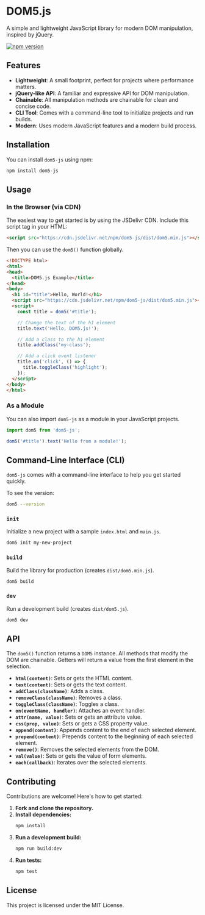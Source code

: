 # DOM5.js

A simple and lightweight JavaScript library for modern DOM manipulation, inspired by jQuery.

[![npm version](https://badge.fury.io/js/dom5-js.svg)](https://badge.fury.io/js/dom5-js)

## Features

-   **Lightweight**: A small footprint, perfect for projects where performance matters.
-   **jQuery-like API**: A familiar and expressive API for DOM manipulation.
-   **Chainable**: All manipulation methods are chainable for clean and concise code.
-   **CLI Tool**: Comes with a command-line tool to initialize projects and run builds.
-   **Modern**: Uses modern JavaScript features and a modern build process.

## Installation

You can install `dom5-js` using npm:

```bash
npm install dom5-js
```

## Usage

### In the Browser (via CDN)

The easiest way to get started is by using the JSDelivr CDN. Include this script tag in your HTML:

```html
<script src="https://cdn.jsdelivr.net/npm/dom5-js/dist/dom5.min.js"></script>
```

Then you can use the `dom5()` function globally.

```html
<!DOCTYPE html>
<html>
<head>
  <title>DOM5.js Example</title>
</head>
<body>
  <h1 id="title">Hello, World!</h1>
  <script src="https://cdn.jsdelivr.net/npm/dom5-js/dist/dom5.min.js"></script>
  <script>
    const title = dom5('#title');

    // Change the text of the h1 element
    title.text('Hello, DOM5.js!');

    // Add a class to the h1 element
    title.addClass('my-class');

    // Add a click event listener
    title.on('click', () => {
      title.toggleClass('highlight');
    });
  </script>
</body>
</html>
```

### As a Module

You can also import `dom5-js` as a module in your JavaScript projects.

```javascript
import dom5 from 'dom5-js';

dom5('#title').text('Hello from a module!');
```

## Command-Line Interface (CLI)

`dom5-js` comes with a command-line interface to help you get started quickly.

To see the version:
```bash
dom5 --version
```

### `init`

Initialize a new project with a sample `index.html` and `main.js`.

```bash
dom5 init my-new-project
```

### `build`

Build the library for production (creates `dist/dom5.min.js`).

```bash
dom5 build
```

### `dev`

Run a development build (creates `dist/dom5.js`).

```bash
dom5 dev
```

## API

The `dom5()` function returns a `DOM5` instance. All methods that modify the DOM are chainable. Getters will return a value from the first element in the selection.

-   **`html(content)`**: Sets or gets the HTML content.
-   **`text(content)`**: Sets or gets the text content.
-   **`addClass(className)`**: Adds a class.
-   **`removeClass(className)`**: Removes a class.
-   **`toggleClass(className)`**: Toggles a class.
-   **`on(eventName, handler)`**: Attaches an event handler.
-   **`attr(name, value)`**: Sets or gets an attribute value.
-   **`css(prop, value)`**: Sets or gets a CSS property value.
-   **`append(content)`**: Appends content to the end of each selected element.
-   **`prepend(content)`**: Prepends content to the beginning of each selected element.
-   **`remove()`**: Removes the selected elements from the DOM.
-   **`val(value)`**: Sets or gets the value of form elements.
-   **`each(callback)`**: Iterates over the selected elements.

## Contributing

Contributions are welcome! Here's how to get started:

1.  **Fork and clone the repository.**
2.  **Install dependencies:**
    ```bash
    npm install
    ```
3.  **Run a development build:**
    ```bash
    npm run build:dev
    ```
4.  **Run tests:**
    ```bash
    npm test
    ```

## License

This project is licensed under the MIT License.
